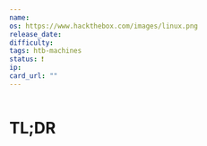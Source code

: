 ```yaml
---
name:
os: https://www.hackthebox.com/images/linux.png
release_date:
difficulty:
tags: htb-machines
status: ❗
ip:
card_url: ""
---
```


<p align="center">
  <img src="">
</p>

# TL;DR